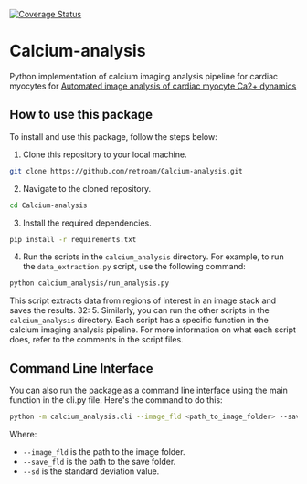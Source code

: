 [![Coverage Status](https://coveralls.io/repos/github/YOUR_GITHUB_USERNAME/YOUR_REPO_NAME/badge.svg?branch=master)](https://coveralls.io/github/YOUR_GITHUB_USERNAME/YOUR_REPO_NAME?branch=master)
# Calcium-analysis
Python implementation of calcium imaging analysis pipeline for cardiac myocytes for [Automated image analysis of cardiac myocyte Ca2+ dynamics](https://pubmed.ncbi.nlm.nih.gov/22255377/)
## How to use this package

To install and use this package, follow the steps below:

1. Clone this repository to your local machine.

```bash
git clone https://github.com/retroam/Calcium-analysis.git
```

2. Navigate to the cloned repository.

```bash
cd Calcium-analysis
```

3. Install the required dependencies.

```bash
pip install -r requirements.txt
```

4. Run the scripts in the `calcium_analysis` directory. For example, to run the `data_extraction.py` script, use the following command:

```bash
python calcium_analysis/run_analysis.py
```

This script extracts data from regions of interest in an image stack and saves the results.
32: 5. Similarly, you can run the other scripts in the `calcium_analysis` directory. Each script has a specific function in the calcium imaging analysis pipeline. For more information on what each script does, refer to the comments in the script files.

## Command Line Interface

You can also run the package as a command line interface using the main function in the cli.py file. Here's the command to do this:

```bash
python -m calcium_analysis.cli --image_fld <path_to_image_folder> --save_fld <path_to_save_folder> --sd <standard_deviation_value>
```

Where:
- `--image_fld` is the path to the image folder.
- `--save_fld` is the path to the save folder.
- `--sd` is the standard deviation value.